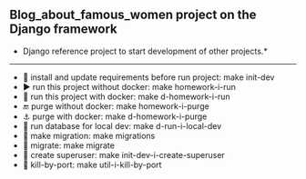 **Blog_about_famous_women project on the Django framework**
---
* Django reference project to start development of other projects.*
---



* :wrench: install and update requirements before run project: make init-dev
* :arrow_forward: run this project without docker: make homework-i-run
* :whale: run this project with docker: make d-homework-i-run
* :end: purge without docker: make homework-i-purge
* :anchor: purge with docker: make d-homework-i-purge
* :elephant: run database for local dev: make d-run-i-local-dev
* :dizzy: make migration: make migrations
* :dizzy: migrate: make migrate
* :woman: create superuser: make init-dev-i-create-superuser
* :anger: kill-by-port: make util-i-kill-by-port



